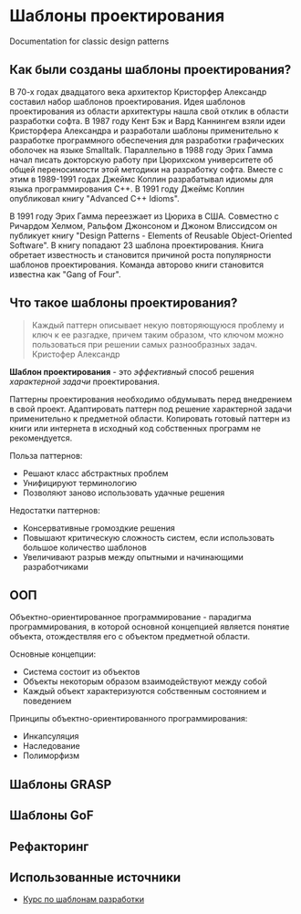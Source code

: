 # Шаблоны проектирования

Documentation for classic design patterns

## Как были созданы шаблоны проектирования?

В 70-х годах двадцатого века архитектор Кристорфер Александр составил набор шаблонов проектирования. Идея шаблонов проектирования из области архитектуры нашла свой отклик в области разработки софта. В 1987 году Кент Бэк и Вард Каннингем взяли идеи Кристорфера Александра и разработали шаблоны применительно к разработке программного обеспечения для разработки графических оболочек на языке Smalltalk. Параллельно в 1988 году Эрих Гамма начал писать докторскую работу при Цюрихском университете об общей переносимости этой методики на разработку cофта. Вместе с этим в 1989-1991 годах Джеймс Коплин разрабатывал идиомы для языка программирования C++. В 1991 году Джеймс Коплин опубликовал книгу "Advanced C++ Idioms".

В 1991 году Эрих Гамма переезжает из Цюриха в США. Совместно с Ричардом Хелмом, Ральфом Джонсоном и Джоном Влиссидсом он публикует книгу "Design Patterns - Elements of Reusable Object-Oriented Software". В книгу попадают 23 шаблона проектирования. Книга обретает известность и становится причиной роста популярности шаблонов проектирования. Команда авторово книги становится известна как "Gang of Four".

## Что такое шаблоны проектирования?

> Каждый паттерн описывает некую повторяющуюся проблему и ключ к ее разгадке, причем таким образом, что ключом можно пользоваться при решении самых разнообразных задач. Кристофер Александр

**Шаблон проектирования** - это _эффективный_ способ решения _характерной задачи_ проектирования.

Паттерны проектирования необходимо обдумывать перед внедрением в свой проект. Адаптировать паттерн под решение характерной задачи применительно к предметной области. Копировать готовый паттерн из книги или интернета в исходный код собственных программ не рекомендуется.

Польза паттернов:
- Решают класс абстрактных проблем
- Унифицируют терминологию
- Позволяют заново использовать удачные решения

Недостатки паттернов:
- Консервативные громоздкие решения
- Повышают критическую сложность систем, если использовать большое количество шаблонов
- Увеличивают разрыв между опытными и начинающими разработчиками

## ООП

Объектно-ориентированное программирование - парадигма программирования, в которой основной концепцией является понятие объекта, отождествляя его с объектом предметной области.

Основные концепции:
- Система состоит из объектов
- Объекты некоторым образом взаимодействуют между собой
- Каждый объект характеризуются собственным состоянием и поведением

Принципы объектно-ориентированного программирования:
- Инкапсуляция
- Наследование
- Полиморфизм

## Шаблоны GRASP

## Шаблоны GoF

## Рефакторинг

## Использованные источники

- [Курс по шаблонам разработки](https://www.youtube.com/watch?v=S-RjiMAxHio&list=PLmqFxxywkatStbd9hdzVOS1hZa9dc56k4)
